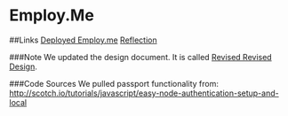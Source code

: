 Employ.Me
=========

##Links
  [Deployed Employ.me](http://employme-dsan.rhcloud.com/)
  [Reflection](./documents/Reflection.pdf)

###Note
  We updated the design document. It is called [Revised Revised Design](./documents/RevisedRevisedDesign.pdf).

###Code Sources
We pulled passport functionality from:
http://scotch.io/tutorials/javascript/easy-node-authentication-setup-and-local


